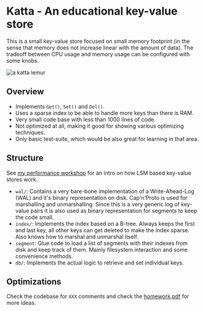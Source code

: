 # Katta - An educational key-value store

This is a small key-value store focused on small memory footprint (in the sense
that memory does not increase linear with the amount of data). The tradeoff between
CPU usage and memory usage can be configured with some knobs.

![a katta lemur](https://todaywetravel.de/wp-content/uploads/2017/10/madagaskar-lemuren-anja-3.jpg)

## Overview

- Implements ``Get()``, ``Set()`` and ``Del()``.
- Uses a sparse index to be able to handle more keys than there is RAM.
- Very small code base with less than 1000 lines of code.
- Not optimized at all, making it good for showing various optimizing techniques.
- Only basic test-suite, which would be also great for learning in that area.

## Structure

See [my performance workshop](https://sahib.github.io/misc/performance/slides/1_intro/index.html#/step-33) for an intro on how LSM based key-value stores work.

* ``wal/``: Contains a very bare-bone implementation of a Write-Ahead-Log (WAL) and it's binary
  representation on disk. Cap'n'Proto is used for marshalling and unmarshalling. Since this is
  a very generic log of key-value pairs it is also used as binary representation for segments to keep the code small.
* ``index/``: Implements the index based on a B-tree. Always keeps the first and last
   key, all other keys can get deleted to make the index sparse. Also knows how to marshal
   and unmarshal itself.
* ``segment``: Glue code to load a list of segments with their indexes from disk and keep track of them.
   Mainly filesystem interaction and some convenience methods.
* ``db/``: Implements the actual logic to retrieve and set individual keys.

## Optimizations

Check the codebase for ``XXX`` comments and check the [homework.pdf](https://github.com/sahib/misc/blob/master/performance/homework.pdf) for more ideas.
